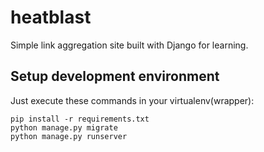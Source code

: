 # heatblast
Simple link aggregation site built with Django for learning.

## Setup development environment ##

Just execute these commands in your virtualenv(wrapper):

```
pip install -r requirements.txt
python manage.py migrate
python manage.py runserver
```

